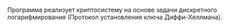 Программа реализует криптосистему на основе задачи дискретного логарифмирования (Протокол установления ключа Диффи–Хеллмана).
